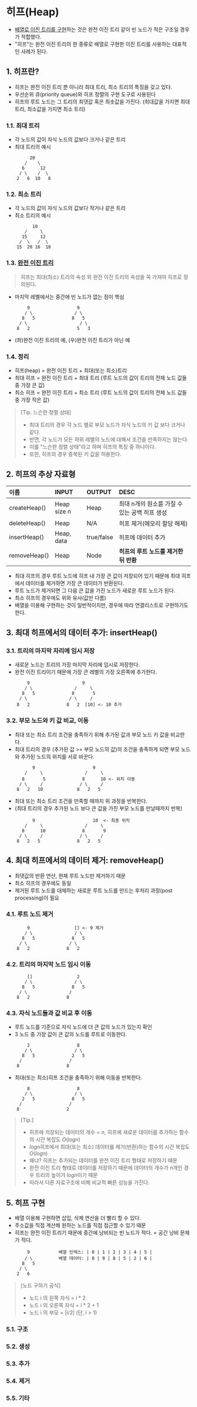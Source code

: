 # 히프(Heap)
- [배열로 이진 트리를 구현](ArrayBinaryTree.md)하는 것은 완전 이진 트리 같이 빈 노드가 적은 구조일 경우가 적합했다.
- "히프"는 완전 이진 트리의 한 종류로 배열로 구현한 이진 트리를 사용하는 대표적인 사례가 된다.
## 1. 히프란?
- 히프는 완전 이진 트리 뿐 아니라 최대 트리, 최소 트리의 특징을 갖고 있다.
- 우선순위 큐(priority queue)와 히프 정렬의 구현 도구로 사용된다
- 히프의 루트 노드는 그 트리의 최댓값 혹은 최솟값을 가진다. (최대값을 가지면 최대 트리, 최소값을 가지면 최소 트리)
### 1.1. 최대 트리
- 각 노드의 값이 자식 노드의 값보다 크거나 같은 트리
- 최대 트리의 예시
```
         20
       /    \
      6      12
     / \    /  \
    2   6  10   8
```
### 1.2. 최소 트리
- 각 노드의 값이 자식 노드의 값보다 작거나 같은 트리
- 최소 트리의 예시
```
          10
       /     \
      15     12
     /  \   /  \
    15  20 16  18
```
### 1.3. [완전 이진 트리](CompleteBinaryTree.md)
> 히프는 최대(최소) 트리의 속성 외 완전 이진 트리의 속성을 꼭 가져야 히프로 정의된다.   
- 마지막 레벨에서는 중간에 빈 노드가 없는 점이 핵심
```
        9                  9
       / \                / \
      8   5              8   5
     / \                    / \
    8   2                  5   3
```
- (좌)완전 이진 트리의 예, (우)완전 이진 트리가 아닌 예
### 1.4. 정리
- 히프(heap) = 완전 이진 트리 + 최대(또는 최소)트리
- 최대 히프 = 완전 이진 트리 + 최대 트리 (루트 노드의 값이 트리의 전체 노드 값들 중 가장 큰 값)
- 최소 히프 = 완전 이진 트리 + 최소 트리 (루트 노드의 값이 트리의 전체 노드 값들 중 가장 작은 값)

> [Tip. 느슨한 정렬 상태]
> - 최대 트리의 경우 각 노드 별로 부모 노드가 자식 노드의 키 값 보다 크거나 같다.
> - 반면, 각 노드가 모든 하위 레벨의 노드에 대해서 조건을 만족하지는 않는다.
> - 이를 "느슨한 정렬 상태"라고 하며 히프의 특징 중 하나이다.
> - 또한, 히프의 경우 중복된 키 값을 허용한다.

## 2. 히프의 추상 자료형
| 이름         | INPUT       | OUTPUT     | DESC                                          |
| :----------- | :---------- | :--------- | :-------------------------------------------- |
| createHeap() | Heap size n | Heap       | 최대 n개의 원소를 가질 수 있는 공백 히프 생성 |
| deleteHeap() | Heap        | N/A        | 히프 제거(메모리 할당 해제)                   |
| insertHeap() | Heap, data  | true/false | 히프에 데이터 추가                            |
| removeHeap() | Heap        | Node       | **히프의 루트 노드를 제거한 뒤 반환**         |
- 최대 히프의 경우 루트 노드에 히프 내 가장 큰 값이 저장되어 있기 때문에 최대 히프에서 데이터를 제거하면 가장 큰 데이터가 반환된다.
- 루트 노드가 제거되면 그 다음 큰 값을 가진 노드가 새로운 루트 노드가 된다.
- 최소 히프의 경우에도 위와 유사(값만 다름)
- 배열을 이용해 구현하는 것이 일반적이지만, 경우에 따라 연결리스트로 구현하기도 한다.

## 3. 최대 히프에서의 데이터 추가: insertHeap()
### 3.1. 트리의 마지막 자리에 임시 저장
- 새로운 노드는 트리의 가장 마지막 자리에 임시로 저장한다.
- 완전 이진 트리이기 때문에 가장 큰 레벨의 가장 오른쪽에 추가한다.
```
        9                    9
       / \                /     \
      8   5              8       5
     / \                / \     /
    8   2              8   2  [10] <- 10 추가 
```
### 3.2. 부모 노드와 키 값 비교, 이동
- 최대 또는 최소 트리 조건을 충족하기 위해 추가된 값과 부모 노드 키 값을 비교한다.
- 최대 트리의 경우 (추가된 값 >= 부모 노드의 값)의 조건을 충족하게 되면 부모 노드와 추가된 노드의 위치를 서로 바꾼다.
```
          9                      9
       /     \                /     \
      8       5              8      10 <- 위치 이동
     / \     /              / \     /
    8   2   10             8   2   5
```
- 최대 또는 최소 트리 조건을 만족할 때까지 위 과정을 반복한다.
- (최대 트리의 경우 추가된 노드 보다 큰 값을 가진 부모 노드를 만날때까지 반복)
```
          9                      10  <- 최종 위치
       /     \                /     \
      8      10              8       9
     / \     /              / \     /
    8   2   5              8   2   5
```

## 4. 최대 히프에서의 데이터 제거: removeHeap()
- 최댓값의 반환 연산, 현재 루트 노드만 제거하기 때문
- 최소 히프의 경우에도 동일
- 제거된 루트 노드를 대체하는 새로운 루트 노드를 만드는 후처리 과정(post processing)이 필요
### 4.1. 루트 노드 제거
```
        9                 [] <- 9 제거
       / \                / \
      8   5              8   5
     / \                / \ 
    8   2              8   2
```
### 4.2. 트리의 마지막 노드 임시 이동
```
        []                 2
       / \                / \
      8   5              8   5
     / \                /
    8   2              8
```
### 4.3. 자식 노드들과 값 비교 후 이동
- 루트 노드를 기준으로 자식 노드에 더 큰 값의 노드가 있는지 확인
- 3 노드 중 가장 값이 큰 값의 노드를 루트로 이동한다.
```
        2                  8
       / \                / \
      8   5              2   5
     /                  /
    8                  8
```
- 최대(또는 최소)히프 조건을 충족하기 위해 이동을 반복한다.
```
        8                  8
       / \                / \
      2   5              8   5
     /                  /
    8                  2
```
> [Tip.]
> - 히프에 저장되는 데이터의 개수 = n, 히프에 새로운 데이터를 추가하는 함수의 시간 복잡도 $O(logn)$
> - $logn$히프에서 최대(또는 최소) 데이터를 제거(반환)하는 함수의 시간 복잡도 $O(logn)$
> - 왜냐? 히프는 추가되는 데이터를 완전 이진 트리 형태로 저장하기 때문
> - 완전 이진 트리 형태로 데이터를 저장하기 때문에 데이터의 개수가 $n$개인 경우 트리의 높이가 $logn$이기 때문
> - 따라서 다른 자료구조에 비해 비교적 빠른 성능을 가진다.   

## 5. 히프 구현
- 배열 이용해 구현하면 삽입, 삭제 연산을 더 빨리 할 수 있다.
- 주소값을 직접 계산해 원하는 노드를 직접 접근할 수 있기 때문
- 히프는 완전 이진 트리기 때문에 중간에 낭비되는 빈 노드가 적다. = 공간 낭비 문제가 적다.
```
        9           배열 인덱스: | 0 | 1 | 2 | 3 | 4 | 5 |
       / \          배열 데이터: | 0 | 9 | 8 | 5 | 2 | 6 |
      8   5
     / \
    2   6
```
> [노드 구하기 공식]
> - 노드 i 의 왼쪽 자식 = i * 2
> - 노드 i 의 오른쪽 자식 = i * 2 + 1
> - 노드 i 의 부모 = |i/2| (단, i > 1)   

### 5.1. 구조
### 5.2. 생성
### 5.3. 추가
### 5.4. 제거
### 5.5. 기타 